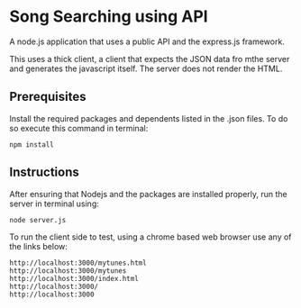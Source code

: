 # Song Searching using API
A node.js application that uses a public API and the express.js framework.

This uses a thick client, a client that expects the JSON data fro mthe server and generates the javascript itself. The server does not render the HTML.

## Prerequisites
Install the required packages and dependents listed in the .json files. To do so execute this command in terminal:
```
npm install
```

## Instructions
After ensuring that Nodejs and the packages are installed properly, run the server in terminal using:
```
node server.js
```
To run the client side to test, using a chrome based web browser use any of the links below:
```
http://localhost:3000/mytunes.html
http://localhost:3000/mytunes
http://localhost:3000/index.html
http://localhost:3000/
http://localhost:3000
```
